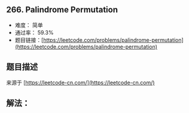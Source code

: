 ## 266. Palindrome Permutation

- 难度： 简单
- 通过率： 59.3%
- 题目链接：[https://leetcode.com/problems/palindrome-permutation](https://leetcode.com/problems/palindrome-permutation)


## 题目描述

来源于 [https://leetcode-cn.com/](https://leetcode-cn.com/)



## 解法：